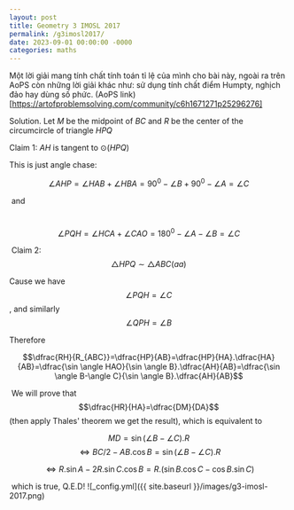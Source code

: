 ```yaml
---
layout: post
title: Geometry 3 IMOSL 2017
permalink: /g3imosl2017/
date: 2023-09-01 00:00:00 -0000
categories: maths
---
```

Một lời giải mang tính chất tính toán tỉ lệ của mình cho bài này, ngoài ra trên AoPS còn những lời giải khác như: sử dụng tính chất điểm Humpty, nghịch đảo hay dùng số phức.
(AoPS link)[https://artofproblemsolving.com/community/c6h1671271p25296276]

Solution.
Let $M$ be the midpoint of $BC$ and $R$ be the center of the circumcircle of triangle $HPQ$

Claim 1: $AH$ is tangent to $\odot(HPQ)$

This is just angle chase:

$$\angle AHP=\angle HAB+\angle HBA=90^0-\angle B+90^0-\angle A=\angle C$$

 and

 $$\angle PQH=\angle HCA+\angle CAO=180^0-\angle A-\angle B=\angle C$$

 Claim 2: $$\triangle HPQ \sim \triangle ABC (aa)$$

Cause we have $$\angle PQH=\angle C$$, and similarly $$\angle QPH=\angle B$$

Therefore

$$\dfrac{RH}{R_{ABC}}=\dfrac{HP}{AB}=\dfrac{HP}{HA}.\dfrac{HA}{AB}=\dfrac{\sin \angle HAO}{\sin \angle B}.\dfrac{AH}{AB}=\dfrac{\sin \angle B-\angle C}{\sin \angle B}.\dfrac{AH}{AB}$$

 We will prove that $$\dfrac{HR}{HA}=\dfrac{DM}{DA}$$ (then apply Thales' theorem we get the result), which is equivalent to

$$MD=\sin (\angle B-\angle C).R $$ $$\Leftrightarrow BC/2-AB.\cos B=\sin (\angle B-\angle C).R $$

$$\Leftrightarrow R.\sin A-2R.\sin C.\cos B=R.(\sin B.\cos C-\cos B.\sin C)$$

 which is true, Q.E.D!
![_config.yml]({{ site.baseurl }}/images/g3-imosl-2017.png)
